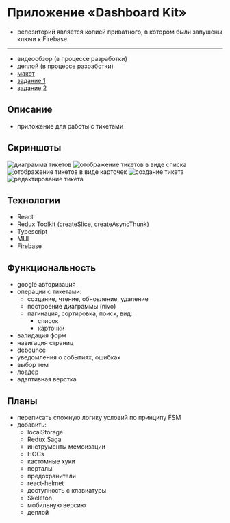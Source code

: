 # Приложение «Dashboard Kit»
- репозиторий является копией приватного, в котором были запушены ключи к Firebase
***
- видеообзор (в процессе разработки)
- деплой (в процессе разработки)
- [макет](https://www.figma.com/file/mK4nf7Y0sBpQ9EpNOsBjHL/Figma-Admin-Dashboard-UI-Kit-(Free)-(Copy)?node-id=0%3A1)
- [задание 1](https://disk.yandex.ru/i/cZXOoG1fUWSdqw)
- [задание 2](https://disk.yandex.ru/i/Ehe_U5OPnJfaCw)

## Описание
- приложение для работы с тикетами

## Скриншоты

![диаграмма тикетов](https://github.com/NikolayMishaev/dashboard_kit/raw/master/src/images/readme/04.jpg)
![отображение тикетов в виде списка](https://github.com/NikolayMishaev/dashboard_kit/raw/master/src/images/readme/03.jpg)
![отображение тикетов в виде карточек](https://github.com/NikolayMishaev/dashboard_kit/raw/master/src/images/readme/01.jpg)
![создание тикета](https://github.com/NikolayMishaev/dashboard_kit/raw/master/src/images/readme/02.jpg)
![редактирование тикета](https://github.com/NikolayMishaev/dashboard_kit/raw/master/src/images/readme/05.jpg)

## Технологии
  - React
  - Redux Toolkit (createSlice, createAsyncThunk)
  - Typescript
  - MUI
  - Firebase

## Функциональность
- google авторизация 
- операции с тикетами:
  - создание, чтение, обновление, удаление
  - построение диаграммы (nivo)
  - пагинация, сортировка, поиск, вид:
    - список
    - карточки
- валидация форм
- навигация страниц
- debounce
- уведомления о событиях, ошибках
- выбор тем
- лоадер
- адаптивная верстка

## Планы
- переписать сложную логику условий по принципу FSM
- добавить: 
  - localStorage
  - Redux Saga
  - инструменты мемоизации
  - HOCs
  - кастомные хуки
  - порталы
  - предохранители
  - react-helmet
  - доступность с клавиатуры
  - Skeleton
  - мобильную версию
  - деплой
